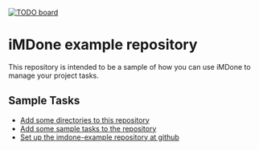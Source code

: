 [![TODO board](http://localhost:3000/api/1.0/projects/5b9bb87b31a42f82650f636a/badge)](https://imdone.io/app#/board/piascikj/imdone-example)

iMDone example repository
====
This repository is intended to be a sample of how you can use iMDone to manage your project tasks.

Sample Tasks
----
- [Add some directories to this repository](#TODO:0)
- [Add some sample tasks to the repository](#TODO:30)
- [Set up the imdone-example repository at github](#DONE:0)
